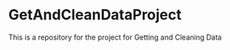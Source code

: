 GetAndCleanDataProject
======================

This is a repository for the project for Getting and Cleaning Data 
